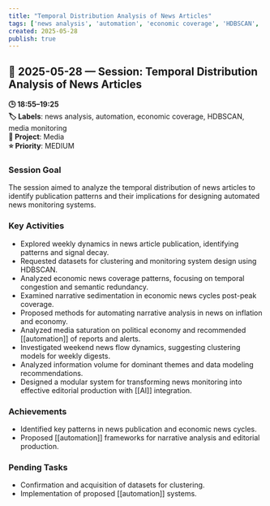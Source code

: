 ```yaml
---
title: "Temporal Distribution Analysis of News Articles"
tags: ['news analysis', 'automation', 'economic coverage', 'HDBSCAN', 'media monitoring']
created: 2025-05-28
publish: true
---
```


## 📅 2025-05-28 — Session: Temporal Distribution Analysis of News Articles

**🕒 18:55–19:25**  
**🏷️ Labels**: news analysis, automation, economic coverage, HDBSCAN, media monitoring  
**📂 Project**: Media  
**⭐ Priority**: MEDIUM  


### Session Goal
The session aimed to analyze the temporal distribution of news articles to identify publication patterns and their implications for designing automated news monitoring systems.

### Key Activities
- Explored weekly dynamics in news article publication, identifying patterns and signal decay.
- Requested datasets for clustering and monitoring system design using HDBSCAN.
- Analyzed economic news coverage patterns, focusing on temporal congestion and semantic redundancy.
- Examined narrative sedimentation in economic news cycles post-peak coverage.
- Proposed methods for automating narrative analysis in news on inflation and economy.
- Analyzed media saturation on political economy and recommended [[automation]] of reports and alerts.
- Investigated weekend news flow dynamics, suggesting clustering models for weekly digests.
- Analyzed information volume for dominant themes and data modeling recommendations.
- Designed a modular system for transforming news monitoring into effective editorial production with [[AI]] integration.

### Achievements
- Identified key patterns in news publication and economic news cycles.
- Proposed [[automation]] frameworks for narrative analysis and editorial production.

### Pending Tasks
- Confirmation and acquisition of datasets for clustering.
- Implementation of proposed [[automation]] systems.
